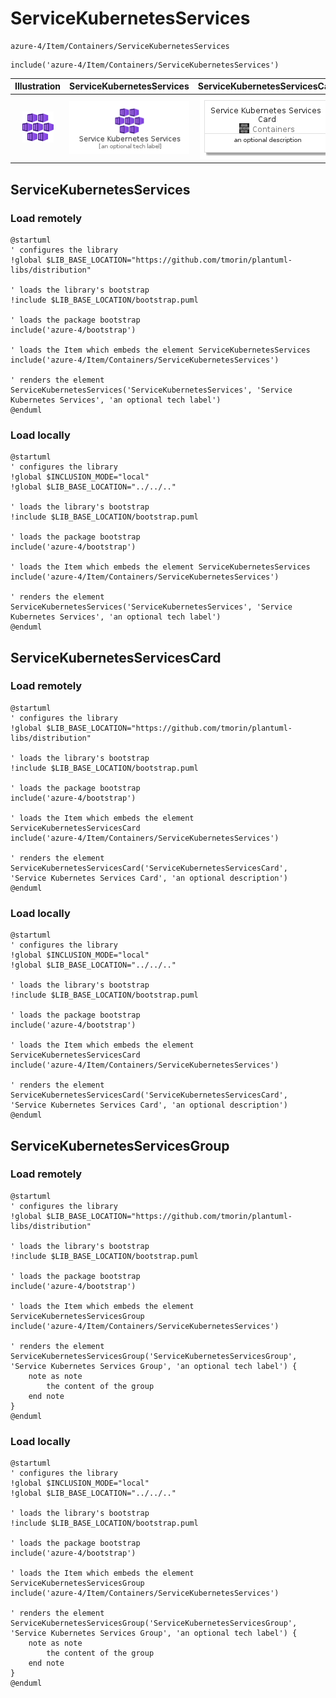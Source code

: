 # ServiceKubernetesServices


```text
azure-4/Item/Containers/ServiceKubernetesServices
```

```text
include('azure-4/Item/Containers/ServiceKubernetesServices')
```



| Illustration | ServiceKubernetesServices | ServiceKubernetesServicesCard | ServiceKubernetesServicesGroup |
| :---: | :---: | :---: | :---: |
| ![illustration for Illustration](../../../azure-4/Item/Containers/ServiceKubernetesServices.png) | ![illustration for ServiceKubernetesServices](../../../azure-4/Item/Containers/ServiceKubernetesServices.Local.png) | ![illustration for ServiceKubernetesServicesCard](../../../azure-4/Item/Containers/ServiceKubernetesServicesCard.Local.png) | ![illustration for ServiceKubernetesServicesGroup](../../../azure-4/Item/Containers/ServiceKubernetesServicesGroup.Local.png) |




## ServiceKubernetesServices

### Load remotely
```plantuml
@startuml
' configures the library
!global $LIB_BASE_LOCATION="https://github.com/tmorin/plantuml-libs/distribution"

' loads the library's bootstrap
!include $LIB_BASE_LOCATION/bootstrap.puml

' loads the package bootstrap
include('azure-4/bootstrap')

' loads the Item which embeds the element ServiceKubernetesServices
include('azure-4/Item/Containers/ServiceKubernetesServices')

' renders the element
ServiceKubernetesServices('ServiceKubernetesServices', 'Service Kubernetes Services', 'an optional tech label')
@enduml
```

### Load locally
```plantuml
@startuml
' configures the library
!global $INCLUSION_MODE="local"
!global $LIB_BASE_LOCATION="../../.."

' loads the library's bootstrap
!include $LIB_BASE_LOCATION/bootstrap.puml

' loads the package bootstrap
include('azure-4/bootstrap')

' loads the Item which embeds the element ServiceKubernetesServices
include('azure-4/Item/Containers/ServiceKubernetesServices')

' renders the element
ServiceKubernetesServices('ServiceKubernetesServices', 'Service Kubernetes Services', 'an optional tech label')
@enduml
```

## ServiceKubernetesServicesCard

### Load remotely
```plantuml
@startuml
' configures the library
!global $LIB_BASE_LOCATION="https://github.com/tmorin/plantuml-libs/distribution"

' loads the library's bootstrap
!include $LIB_BASE_LOCATION/bootstrap.puml

' loads the package bootstrap
include('azure-4/bootstrap')

' loads the Item which embeds the element ServiceKubernetesServicesCard
include('azure-4/Item/Containers/ServiceKubernetesServices')

' renders the element
ServiceKubernetesServicesCard('ServiceKubernetesServicesCard', 'Service Kubernetes Services Card', 'an optional description')
@enduml
```

### Load locally
```plantuml
@startuml
' configures the library
!global $INCLUSION_MODE="local"
!global $LIB_BASE_LOCATION="../../.."

' loads the library's bootstrap
!include $LIB_BASE_LOCATION/bootstrap.puml

' loads the package bootstrap
include('azure-4/bootstrap')

' loads the Item which embeds the element ServiceKubernetesServicesCard
include('azure-4/Item/Containers/ServiceKubernetesServices')

' renders the element
ServiceKubernetesServicesCard('ServiceKubernetesServicesCard', 'Service Kubernetes Services Card', 'an optional description')
@enduml
```

## ServiceKubernetesServicesGroup

### Load remotely
```plantuml
@startuml
' configures the library
!global $LIB_BASE_LOCATION="https://github.com/tmorin/plantuml-libs/distribution"

' loads the library's bootstrap
!include $LIB_BASE_LOCATION/bootstrap.puml

' loads the package bootstrap
include('azure-4/bootstrap')

' loads the Item which embeds the element ServiceKubernetesServicesGroup
include('azure-4/Item/Containers/ServiceKubernetesServices')

' renders the element
ServiceKubernetesServicesGroup('ServiceKubernetesServicesGroup', 'Service Kubernetes Services Group', 'an optional tech label') {
    note as note
        the content of the group
    end note
}
@enduml
```

### Load locally
```plantuml
@startuml
' configures the library
!global $INCLUSION_MODE="local"
!global $LIB_BASE_LOCATION="../../.."

' loads the library's bootstrap
!include $LIB_BASE_LOCATION/bootstrap.puml

' loads the package bootstrap
include('azure-4/bootstrap')

' loads the Item which embeds the element ServiceKubernetesServicesGroup
include('azure-4/Item/Containers/ServiceKubernetesServices')

' renders the element
ServiceKubernetesServicesGroup('ServiceKubernetesServicesGroup', 'Service Kubernetes Services Group', 'an optional tech label') {
    note as note
        the content of the group
    end note
}
@enduml
```

